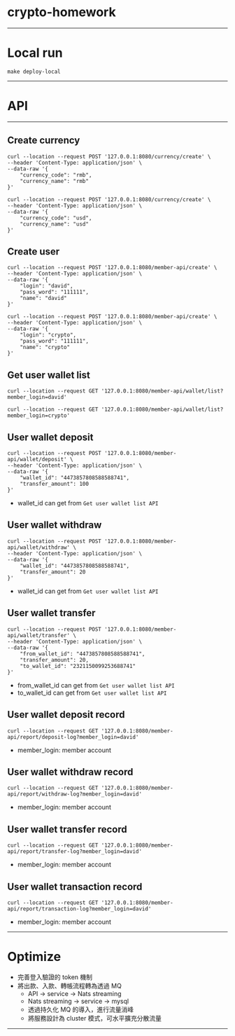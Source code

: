 # crypto-homework
---

# Local run

```
make deploy-local
```

---
# API
---
## Create currency

```
curl --location --request POST '127.0.0.1:8080/currency/create' \
--header 'Content-Type: application/json' \
--data-raw '{
    "currency_code": "rmb",
    "currency_name": "rmb"
}'

curl --location --request POST '127.0.0.1:8080/currency/create' \
--header 'Content-Type: application/json' \
--data-raw '{
    "currency_code": "usd",
    "currency_name": "usd"
}'
```

## Create user

```
curl --location --request POST '127.0.0.1:8080/member-api/create' \
--header 'Content-Type: application/json' \
--data-raw '{
    "login": "david",
    "pass_word": "111111",
    "name": "david"
}'

curl --location --request POST '127.0.0.1:8080/member-api/create' \
--header 'Content-Type: application/json' \
--data-raw '{
    "login": "crypto",
    "pass_word": "111111",
    "name": "crypto"
}'
```

## Get user wallet list

```
curl --location --request GET '127.0.0.1:8080/member-api/wallet/list?member_login=david'

curl --location --request GET '127.0.0.1:8080/member-api/wallet/list?member_login=crypto'
```

## User wallet deposit

```
curl --location --request POST '127.0.0.1:8080/member-api/wallet/deposit' \
--header 'Content-Type: application/json' \
--data-raw '{
    "wallet_id": "4473857808588588741",
    "transfer_amount": 100
}'
```

- wallet_id can get from `Get user wallet list API`

## User wallet withdraw

```
curl --location --request POST '127.0.0.1:8080/member-api/wallet/withdraw' \
--header 'Content-Type: application/json' \
--data-raw '{
    "wallet_id": "4473857808588588741",
    "transfer_amount": 20
}'
```

- wallet_id can get from `Get user wallet list API`


## User wallet transfer
```
curl --location --request POST '127.0.0.1:8080/member-api/wallet/transfer' \
--header 'Content-Type: application/json' \
--data-raw '{
    "from_wallet_id": "4473857808588588741",
    "transfer_amount": 20,
    "to_wallet_id": "2321150099253688741"
}'
```
- from_wallet_id can get from `Get user wallet list API`
- to_wallet_id can get from `Get user wallet list API`

## User wallet deposit record
```
curl --location --request GET '127.0.0.1:8080/member-api/report/deposit-log?member_login=david'
```
- member_login: member account

## User wallet withdraw record
```
curl --location --request GET '127.0.0.1:8080/member-api/report/withdraw-log?member_login=david'
```
- member_login: member account

## User wallet transfer record
```
curl --location --request GET '127.0.0.1:8080/member-api/report/transfer-log?member_login=david'
```
- member_login: member account

## User wallet transaction record
```
curl --location --request GET '127.0.0.1:8080/member-api/report/transaction-log?member_login=david'
```
- member_login: member account

---

# Optimize

- 完善登入驗證的 token 機制
- 將出款、入款、轉帳流程轉為透過 MQ
    - API -> service -> Nats streaming
    - Nats streaming -> service -> mysql
    - 透過持久化 MQ 的導入，進行流量消峰
    - 將服務設計為 cluster 模式，可水平擴充分散流量

---
